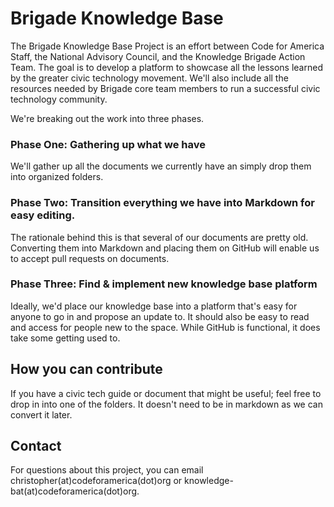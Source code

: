 # Brigade Knowledge Base 

The Brigade Knowledge Base Project is an effort between Code for America Staff, the National Advisory Council, and the Knowledge Brigade Action Team. The goal is to develop a platform to showcase all the lessons learned by the greater civic technology movement. We'll also include all the resources needed by Brigade core team members to run a successful civic technology community. 

We're breaking out the work into three phases. 

### Phase One: Gathering up what we have 
We'll gather up all the documents we currently have an simply drop them into organized folders. 

### Phase Two: Transition everything we have into Markdown for easy editing. 
The rationale behind this is that several of our documents are pretty old. Converting them into Markdown and placing them on GitHub will enable us to accept pull requests on documents. 

### Phase Three: Find & implement new knowledge base platform 

Ideally, we'd place our knowledge base into a platform that's easy for anyone to go in and propose an update to. It should also be easy to read and access for people new to the space. While GitHub is functional, it does take some getting used to. 

## How you can contribute 

If you have a civic tech guide or document that might be useful; feel free to drop in into one of the folders. It doesn't need to be in markdown as we can convert it later. 

## Contact 

For questions about this project, you can email christopher(at)codeforamerica(dot)org or knowledge-bat(at)codeforamerica(dot)org. 
